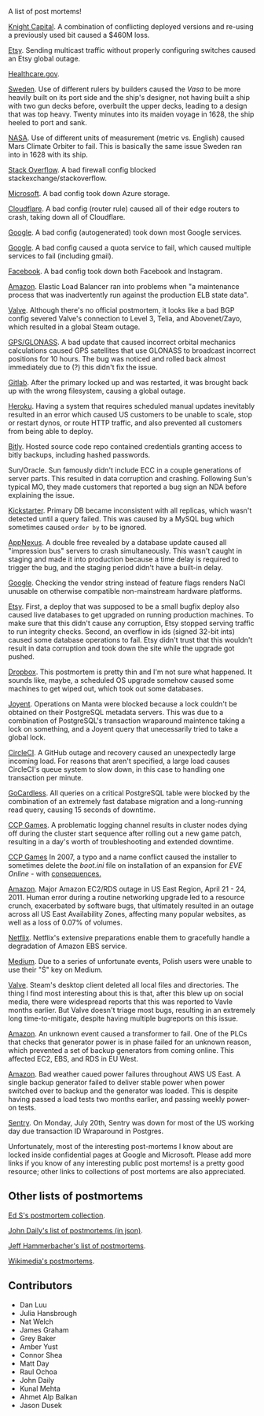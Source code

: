 A list of post mortems!

[Knight Capital](http://pythonsweetness.tumblr.com/post/64740079543/how-to-lose-172222-a-second-for-45-minutes). A combination of conflicting deployed versions and re-using a previously used bit caused a $460M loss.

[Etsy](https://codeascraft.com/2012/01/23/solr-bittorrent-index-replication/). Sending multicast traffic without properly configuring switches caused an Etsy global outage.

[Healthcare.gov](https://plus.google.com/+AndreasSchou/posts/FhWtABz7ew9).

[Sweden](http://www.pri.org/stories/2012-02-23/new-clues-emerge-centuries-old-swedish-shipwreck). Use of different rulers by builders caused the _Vasa_ to be more heavily built on its port side and the ship's designer, not having built a ship with two gun decks before, overbuilt the upper decks, leading to a design that was top heavy. Twenty minutes into its maiden voyage in 1628, the ship heeled to port and sank.

[NASA](https://en.wikipedia.org/wiki/Mars_Climate_Orbiter). Use of different units of measurement (metric vs. English) caused Mars Climate Orbiter to fail. This is basically the same issue Sweden ran into in 1628 with its ship.

[Stack Overflow](http://stackstatus.net/post/96025967369/outage-post-mortem-august-25th-2014). A bad firewall config blocked stackexchange/stackoverflow.

[Microsoft](http://azure.microsoft.com/blog/2014/11/19/update-on-azure-storage-service-interruption/). A bad config took down Azure storage.

[Cloudflare](https://blog.cloudflare.com/todays-outage-post-mortem-82515/). A bad config (router rule) caused all of their edge routers to crash, taking down all of Cloudflare.

[Google](http://googleblog.blogspot.com/2014/01/todays-outage-for-several-google.html). A bad config (autogenerated) took down most Google services.

[Google](https://code.google.com/p/chromium/issues/detail?id=165171#c27). A bad config caused a quota service to fail, which caused multiple services to fail (including gmail).

[Facebook](https://blog.thousandeyes.com/facebook-outage-deep-dive/). A bad config took down both Facebook and Instagram.

[Amazon](http://aws.amazon.com/message/680587/). Elastic Load Balancer ran into problems when "a maintenance process that was inadvertently run against the production ELB state data". 

[Valve](https://blog.thousandeyes.com/steam-outage-monitor-data-center-connectivity/). Although there's no official postmortem, it looks like a bad BGP config severed Valve's connection to Level 3, Telia, and Abovenet/Zayo, which resulted in a global Steam outage.

[GPS/GLONASS](http://www.gps.gov/governance/advisory/meetings/2014-06/beutler1.pdf). A bad update that caused incorrect orbital mechanics calculations caused GPS satellites that use GLONASS to broadcast incorrect positions for 10 hours. The bug was noticed and rolled back almost immediately due to (?) this didn't fix the issue.

[Gitlab](https://docs.google.com/document/d/1ScqXAdb6BjhsDzCo3qdPYbt1uULzgZqPO8zHeHHarS0/preview?sle=true&hl=en&forcehl=1#heading=h.dfbilqgnc5sf). After the primary locked up and was restarted, it was brought back up with the wrong filesystem, causing a global outage.

[Heroku](https://status.heroku.com/incidents/642?postmortem). Having a system that requires scheduled manual updates inevitably resulted in an error which caused US customers to be unable to scale, stop or restart dynos, or route HTTP traffic, and also prevented all customers from being able to deploy.

[Bitly](http://blog.bitly.com/post/85260908544/more-detail). Hosted source code repo contained credentials granting access to bitly backups, including hashed passwords.

Sun/Oracle. Sun famously didn't include ECC in a couple generations of server parts. This resulted in data corruption and crashing. Following Sun's typical MO, they made customers that reported a bug sign an NDA before explaining the issue.

[Kickstarter](https://www.kickstarter.com/backing-and-hacking/the-day-the-replication-died). Primary DB became inconsistent with all replicas, which wasn't detected until a query failed. This was caused by a MySQL bug which sometimes caused `order by` to be ignored.

[AppNexus](http://techblog.appnexus.com/2013/2013-09-17-outage-postmortem/). A double free revealed by a database update caused all "impression bus" servers to crash simultaneously. This wasn't caught in staging and made it into production because a time delay is required to trigger the bug, and the staging period didn't have a built-in delay.

[Google](https://code.google.com/p/nativeclient/issues/detail?id=2508). Checking the vendor string instead of feature flags renders NaCl unusable on otherwise compatible non-mainstream hardware platforms.

[Etsy](https://blog.etsy.com/news/2012/demystifying-site-outages/). First, a deploy that was supposed to be a small bugfix deploy also caused live databases to get upgraded on running production machines. To make sure that this didn't cause any corruption, Etsy stopped serving traffic to run integrity checks. Second, an overflow in ids (signed 32-bit ints) caused some database operations to fail. Etsy didn't trust that this wouldn't result in data corruption and took down the site while the upgrade got pushed.

[Dropbox](https://blogs.dropbox.com/tech/2014/01/outage-post-mortem/). This postmortem is pretty thin and I'm not sure what happened. It sounds like, maybe, a scheduled OS upgrade somehow caused some machines to get wiped out, which took out some databases.

[Joyent](https://www.joyent.com/blog/manta-postmortem-7-27-2015). Operations on Manta were blocked because a lock couldn't be obtained on their PostgreSQL metadata servers. This was due to a combination of PostgreSQL's transaction wraparound maintence taking a lock on something, and a Joyent query that unecessarily tried to take a global lock.

[CircleCI](http://status.circleci.com/incidents/hr0mm9xmm3x6). A GitHub outage and recovery caused an unexpectedly large incoming load. For reasons that aren't specified, a large load causes CircleCI's queue system to slow down, in this case to handling one transaction per minute.

[GoCardless](https://gocardless.com/blog/zero-downtime-postgres-migrations-the-hard-parts/). All queries on a critical PostgreSQL table were blocked by the combination of an extremely fast database migration and a long-running read query, causing 15 seconds of downtime.

[CCP Games](http://community.eveonline.com/news/dev-blogs/behind-the-scenes-of-a-long-eve-online-downtime/). A problematic logging channel results in cluster nodes dying off during the cluster start sequence after rolling out a new game patch, resulting in a day's worth of troubleshooting and extended downtime.

[CCP Games](http://community.eveonline.com/news/dev-blogs/about-the-boot.ini-issue/) In 2007, a typo and a name conflict caused the installer to sometimes delete the *boot.ini* file on installation of an expansion for *EVE Online* - with [consequences.](https://www.youtube.com/watch?v=msXRFJ2ar_E)

[Amazon](https://aws.amazon.com/message/65648/). Major Amazon EC2/RDS outage in US East Region, April 21 - 24, 2011. Human error during a routine networking upgrade led to a resource crunch, exacerbated by software bugs, that ultimately resulted in an outage across all US East Availability Zones, affecting many popular websites, as well as a loss of 0.07% of volumes.

[Netflix](http://techblog.netflix.com/2012/10/post-mortem-of-october-222012-aws.html). Netflix's extensive preparations enable them to gracefully handle a degradation of Amazon EBS service.

[Medium](https://medium.com/medium-eng/the-curious-case-of-disappearing-polish-s-fa398313d4df). Due to a series of unfortunate events, Polish users were unable to use their "Ś" key on Medium.

[Valve](https://github.com/valvesoftware/steam-for-linux/issues/3671). Steam's desktop client deleted all local files and directories. The thing I find most interesting about this is that, after this blew up on social media, there were widespread reports that this was reported to Vavle months earlier. But Valve doesn't triage most bugs, resulting in an extremely long time-to-mitigate, despite having multiple bugreports on this issue.

[Amazon](http://aws.amazon.com/message/2329B7/). An unknown event caused a transformer to fail. One of the PLCs that checks that generator power is in phase failed for an unknown reason, which prevented a set of backup generators from coming online. This affected EC2, EBS, and RDS in EU West.

[Amazon](https://aws.amazon.com/message/67457/). Bad weather caued power failures throughout AWS US East. A single backup generator failed to deliver stable power when power switched over to backup and the generator was loaded. This is despite having passed a load tests two months earlier, and passing weekly power-on tests.

[Sentry](http://blog.getsentry.com/2015/07/23/transaction-id-wraparound-in-postgres.html). On Monday, July 20th, Sentry was down for most of the US working day due transaction ID Wraparound in Postgres.

Unfortunately, most of the interesting post-mortems I know about are locked inside confidential pages at Google and Microsoft. Please add more links if you know of any interesting public post mortems!  is a pretty good resource; other links to collections of post mortems are also appreciated.

## Other lists of postmortems

[Ed S's postmortem collection](https://plus.google.com/communities/115136140203018391796).

[John Daily's list of postmortems (in json)](https://github.com/macintux/Service-postmortems).

[Jeff Hammerbacher's list of postmortems](http://www.quora.com/Jeff-Hammerbacher/Post-mortems).

[Wikimedia's postmortems](https://wikitech.wikimedia.org/wiki/Incident_documentation).



## Contributors

* Dan Luu
* Julia Hansbrough
* Nat Welch
* James Graham
* Grey Baker
* Amber Yust
* Connor Shea
* Matt Day
* Raul Ochoa
* John Daily
* Kunal Mehta
* Ahmet Alp Balkan
* Jason Dusek

